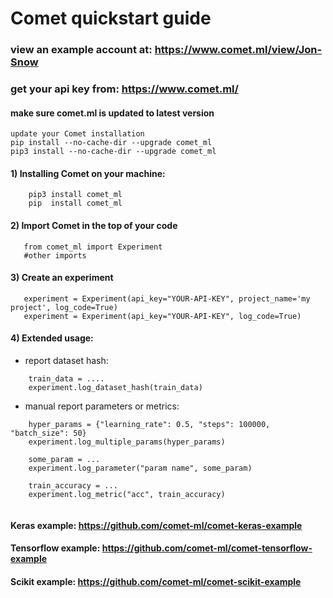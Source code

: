 # Comet quickstart guide

### view an example account at: https://www.comet.ml/view/Jon-Snow
### get your api key from: https://www.comet.ml/

#### make sure comet.ml is updated to latest version
```
update your Comet installation
pip install --no-cache-dir --upgrade comet_ml
pip3 install --no-cache-dir --upgrade comet_ml
```
#### 1) Installing Comet on your machine:
```
    pip3 install comet_ml
    pip  install comet_ml
```
#### 2) Import Comet in the top of your code
```
   from comet_ml import Experiment
   #other imports
```
#### 3) Create an experiment
```
   experiment = Experiment(api_key="YOUR-API-KEY", project_name='my project', log_code=True)
   experiment = Experiment(api_key="YOUR-API-KEY", log_code=True)
```

#### 4) Extended usage:
+ report dataset hash:
```
    train_data = ....
    experiment.log_dataset_hash(train_data)
```
+ manual report parameters or metrics:
```
    hyper_params = {"learning_rate": 0.5, "steps": 100000, "batch_size": 50}
    experiment.log_multiple_params(hyper_params)

    some_param = ...
    experiment.log_parameter("param name", some_param)

    train_accuracy = ...
    experiment.log_metric("acc", train_accuracy)
    
```

#### Keras example: https://github.com/comet-ml/comet-keras-example
#### Tensorflow example: https://github.com/comet-ml/comet-tensorflow-example
#### Scikit example: https://github.com/comet-ml/comet-scikit-example

    

